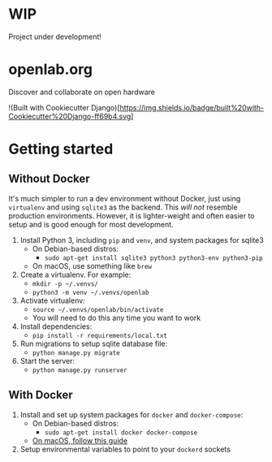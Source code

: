 # WIP

Project under development!

# openlab.org

Discover and collaborate on open hardware

!(Built with Cookiecutter Django)[https://img.shields.io/badge/built%20with-Cookiecutter%20Django-ff69b4.svg]

# Getting started

## Without Docker

It's much simpler to run a dev environment without Docker, just using
`virtualenv` and using `sqlite3` as the backend. This *will not* resemble
production environments. However, it is lighter-weight and often easier to
setup and is good enough for most development.

1. Install Python 3, including `pip` and `venv`, and system packages for sqlite3
    * On Debian-based distros:
        * `sudo apt-get install sqlite3 python3 python3-env python3-pip`
    * On macOS, use something like `brew`
2. Create a virtualenv. For example:
    * `mkdir -p ~/.venvs/`
    * `python3 -m venv ~/.venvs/openlab`
3. Activate virtualenv:
    * `source ~/.venvs/openlab/bin/activate`
    * You will need to do this any time you want to work
4. Install dependencies:
    * `pip install -r requirements/local.txt`
5. Run migrations to setup sqlite database file:
    * `python manage.py migrate`
6. Start the server:
    * `python manage.py runserver`

## With Docker

1. Install and set up system packages for `docker` and `docker-compose`:
    * On Debian-based distros:
        * `sudo apt-get install docker docker-compose`
    * [On macOS, follow this guide](https://docs.docker.com/docker-for-mac/)
2. Setup environmental variables to point to your `dockerd` sockets

